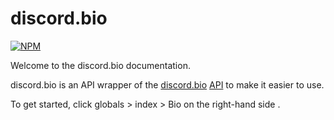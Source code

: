 # discord.bio

[![NPM](https://nodei.co/npm/discord.bio.png?downloads=true&downloadRank=true&stars=true)](https://nodei.co/npm/discord.bio/)

Welcome to the discord.bio documentation.

discord.bio is an API wrapper of the [discord.bio](https://discord.bio) [API](https://api.discord.bio) to make it easier to use.

To get started, click globals > index > Bio on the right-hand side .



